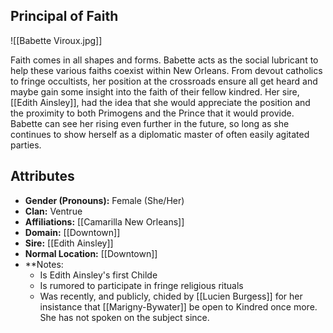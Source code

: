 ## Principal of Faith

![[Babette Viroux.jpg]]

Faith comes in all shapes and forms. Babette acts as the social lubricant to help these various faiths coexist within New Orleans. From devout catholics to fringe occultists, her position at the crossroads ensure all get heard and maybe gain some insight into the faith of their fellow kindred. Her sire, [[Edith Ainsley]], had the idea that she would appreciate the position and the proximity to both Primogens and the Prince that it would provide. Babette can see her rising even further in the future, so long as she continues to show herself as a diplomatic master of often easily agitated parties.

## Attributes
*  **Gender (Pronouns):** Female (She/Her)
* **Clan:** Ventrue
* **Affiliations:** [[Camarilla New Orleans]]
* **Domain:** [[Downtown]]
* **Sire:** [[Edith Ainsley]]
* **Normal Location:** [[Downtown]]
* **Notes: 
    - Is Edith Ainsley's first Childe
    - Is rumored to participate in fringe religious rituals
    - Was recently, and publicly, chided by [[Lucien Burgess]] for her insistance that [[Marigny-Bywater]] be open to Kindred once more. She has not spoken on the subject since.